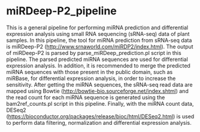 # miRDeep-P2_pipeline
This is a general pipeline for performing miRNA prediction and differential expression analysis using small RNA sequencing (sRNA-seq) data of plant samples. In this pipeline, the tool for miRNA prediction from sRNA-seq data is miRDeep-P2 (http://www.srnaworld.com/miRDP2/index.html). The output of miRDeep-P2 is parsed by parse_miRDeep_prediction.pl script in this pipeline. The parsed predicted miRNA sequences are used for  differential expression analysis. In addition, it is recommended to merge the predicted miRNA sequences with those present in the public domain, such as miRBase, for differential expression analysis, in order to increase the sensitivity. After getting the miRNA sequences, the sRNA-seq read data are mapped using Bowtie (http://bowtie-bio.sourceforge.net/index.shtml) and the read count for each miRNA sequence is generated using the bam2ref_counts.pl script in this pipeline. Finally, with the miRNA count data, DESeq2 (https://bioconductor.org/packages/release/bioc/html/DESeq2.html) is used to perform data filtering, normalization and differential expression analysis. 
